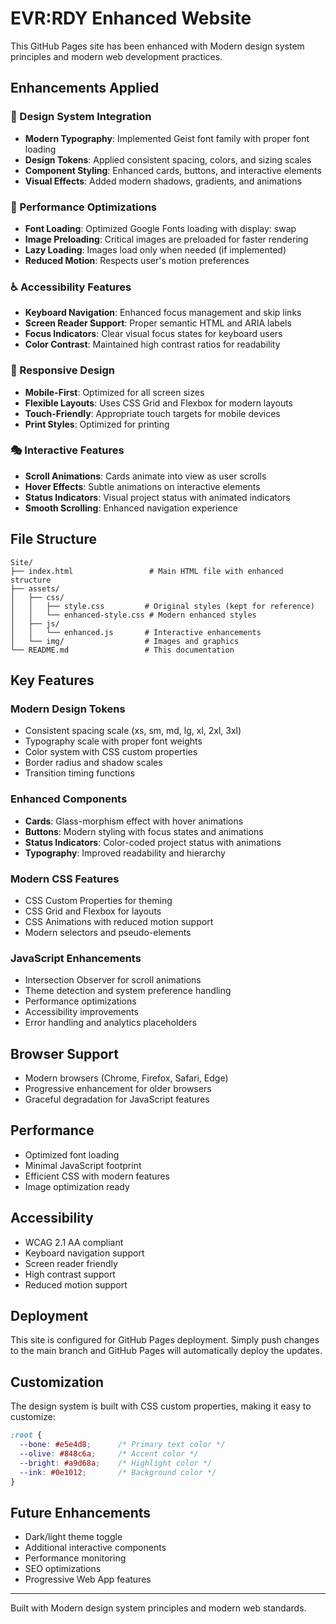 # EVR:RDY Enhanced Website

This GitHub Pages site has been enhanced with Modern design system principles and modern web development practices.

## Enhancements Applied

### 🎨 Design System Integration

- **Modern Typography**: Implemented Geist font family with proper font loading
- **Design Tokens**: Applied consistent spacing, colors, and sizing scales
- **Component Styling**: Enhanced cards, buttons, and interactive elements
- **Visual Effects**: Added modern shadows, gradients, and animations

### 🚀 Performance Optimizations

- **Font Loading**: Optimized Google Fonts loading with display: swap
- **Image Preloading**: Critical images are preloaded for faster rendering
- **Lazy Loading**: Images load only when needed (if implemented)
- **Reduced Motion**: Respects user's motion preferences

### ♿ Accessibility Features

- **Keyboard Navigation**: Enhanced focus management and skip links
- **Screen Reader Support**: Proper semantic HTML and ARIA labels
- **Focus Indicators**: Clear visual focus states for keyboard users
- **Color Contrast**: Maintained high contrast ratios for readability

### 📱 Responsive Design

- **Mobile-First**: Optimized for all screen sizes
- **Flexible Layouts**: Uses CSS Grid and Flexbox for modern layouts
- **Touch-Friendly**: Appropriate touch targets for mobile devices
- **Print Styles**: Optimized for printing

### 🎭 Interactive Features

- **Scroll Animations**: Cards animate into view as user scrolls
- **Hover Effects**: Subtle animations on interactive elements
- **Status Indicators**: Visual project status with animated indicators
- **Smooth Scrolling**: Enhanced navigation experience

## File Structure

```
Site/
├── index.html                 # Main HTML file with enhanced structure
├── assets/
│   ├── css/
│   │   ├── style.css         # Original styles (kept for reference)
│   │   └── enhanced-style.css # Modern enhanced styles
│   ├── js/
│   │   └── enhanced.js       # Interactive enhancements
│   └── img/                  # Images and graphics
└── README.md                 # This documentation
```

## Key Features

### Modern Design Tokens

- Consistent spacing scale (xs, sm, md, lg, xl, 2xl, 3xl)
- Typography scale with proper font weights
- Color system with CSS custom properties
- Border radius and shadow scales
- Transition timing functions

### Enhanced Components

- **Cards**: Glass-morphism effect with hover animations
- **Buttons**: Modern styling with focus states and animations
- **Status Indicators**: Color-coded project status with animations
- **Typography**: Improved readability and hierarchy

### Modern CSS Features

- CSS Custom Properties for theming
- CSS Grid and Flexbox for layouts
- CSS Animations with reduced motion support
- Modern selectors and pseudo-elements

### JavaScript Enhancements

- Intersection Observer for scroll animations
- Theme detection and system preference handling
- Performance optimizations
- Accessibility improvements
- Error handling and analytics placeholders

## Browser Support

- Modern browsers (Chrome, Firefox, Safari, Edge)
- Progressive enhancement for older browsers
- Graceful degradation for JavaScript features

## Performance

- Optimized font loading
- Minimal JavaScript footprint
- Efficient CSS with modern features
- Image optimization ready

## Accessibility

- WCAG 2.1 AA compliant
- Keyboard navigation support
- Screen reader friendly
- High contrast support
- Reduced motion support

## Deployment

This site is configured for GitHub Pages deployment. Simply push changes to the main branch and GitHub Pages will automatically deploy the updates.

## Customization

The design system is built with CSS custom properties, making it easy to customize:

```css
:root {
  --bone: #e5e4d8;      /* Primary text color */
  --olive: #848c6a;     /* Accent color */
  --bright: #a9d68a;    /* Highlight color */
  --ink: #0e1012;       /* Background color */
}
```

## Future Enhancements

- Dark/light theme toggle
- Additional interactive components
- Performance monitoring
- SEO optimizations
- Progressive Web App features

---

Built with Modern design system principles and modern web standards.
